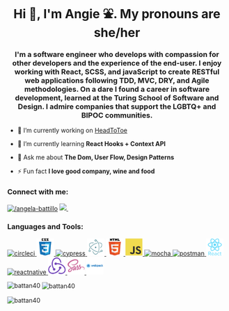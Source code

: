 <h1 align="center">Hi 👋, I'm Angie ⛲. My pronouns are she/her</h1>
<h3 align="center">I'm a software engineer who develops with compassion for other developers and the experience of the end-user. I enjoy working with React, SCSS, and javaScript to create RESTful web applications following TDD, MVC, DRY, and Agile methodologies. On a dare I found a career in software development, learned at the Turing School of Software and Design. I admire companies that support the LGBTQ+ and BIPOC communities.</h3>

- 🔭 I’m currently working on [HeadToToe](https://github.com/Head-To-Toe)

- 🌱 I’m currently learning **React Hooks + Context API**

- 💬 Ask me about **The Dom, User Flow, Design Patterns**

- ⚡ Fun fact **I love good company, wine and food**

<h3 align="left">Connect with me:</h3>
<p align="left">
<a href="https://linkedin.com/in//angela-battillo" target="blank"><img align="center" src="https://raw.githubusercontent.com/rahuldkjain/github-profile-readme-generator/master/src/images/icons/Social/linked-in-alt.svg" alt="/angela-battillo" height="30" width="40" /></a>
<a href="mailto:angela.battillo@gmail.com?subject=Hello%20Angie"><img      src="https://img.shields.io/badge/gmail-%23D14836.svg?&style=for-the-badge&logo=gmail&logoColor=white" />  </a>&nbsp;&nbsp;&nbsp;&nbsp;
</p>


<h3 align="left">Languages and Tools:</h3>
<p align="left"> <a href="https://circleci.com" target="_blank"> <img src="https://www.vectorlogo.zone/logos/circleci/circleci-icon.svg" alt="circleci" width="40" height="40"/> </a> <a href="https://www.w3schools.com/css/" target="_blank"> <img src="https://raw.githubusercontent.com/devicons/devicon/master/icons/css3/css3-original-wordmark.svg" alt="css3" width="40" height="40"/> </a> <a href="https://www.cypress.io" target="_blank"> <img src="https://raw.githubusercontent.com/simple-icons/simple-icons/6e46ec1fc23b60c8fd0d2f2ff46db82e16dbd75f/icons/cypress.svg" alt="cypress" width="40" height="40"/> </a> <a href="https://www.electronjs.org" target="_blank"> <img src="https://raw.githubusercontent.com/devicons/devicon/master/icons/electron/electron-original.svg" alt="electron" width="40" height="40"/> </a> <a href="https://www.w3.org/html/" target="_blank"> <img src="https://raw.githubusercontent.com/devicons/devicon/master/icons/html5/html5-original-wordmark.svg" alt="html5" width="40" height="40"/> </a> <a href="https://developer.mozilla.org/en-US/docs/Web/JavaScript" target="_blank"> <img src="https://raw.githubusercontent.com/devicons/devicon/master/icons/javascript/javascript-original.svg" alt="javascript" width="40" height="40"/> </a> <a href="https://mochajs.org" target="_blank"> <img src="https://www.vectorlogo.zone/logos/mochajs/mochajs-icon.svg" alt="mocha" width="40" height="40"/> </a> <a href="https://postman.com" target="_blank"> <img src="https://www.vectorlogo.zone/logos/getpostman/getpostman-icon.svg" alt="postman" width="40" height="40"/> </a> <a href="https://reactjs.org/" target="_blank"> <img src="https://raw.githubusercontent.com/devicons/devicon/master/icons/react/react-original-wordmark.svg" alt="react" width="40" height="40"/> </a> <a href="https://reactnative.dev/" target="_blank"> <img src="https://reactnative.dev/img/header_logo.svg" alt="reactnative" width="40" height="40"/> </a> <a href="https://redux.js.org" target="_blank"> <img src="https://raw.githubusercontent.com/devicons/devicon/master/icons/redux/redux-original.svg" alt="redux" width="40" height="40"/> </a> <a href="https://sass-lang.com" target="_blank"> <img src="https://raw.githubusercontent.com/devicons/devicon/master/icons/sass/sass-original.svg" alt="sass" width="40" height="40"/> </a> <a href="https://webpack.js.org" target="_blank"> <img src="https://raw.githubusercontent.com/devicons/devicon/d00d0969292a6569d45b06d3f350f463a0107b0d/icons/webpack/webpack-original-wordmark.svg" alt="webpack" width="40" height="40"/> </a> </p>

<p><img align="left" src="https://github-readme-stats.vercel.app/api/top-langs?username=battan40&show_icons=true&locale=en&layout=compact" alt="battan40" /></p>

<p>&nbsp;<img align="center" src="https://github-readme-stats.vercel.app/api?username=battan40&show_icons=true&locale=en" alt="battan40" /></p>

<p><img align="center" src="https://github-readme-streak-stats.herokuapp.com/?user=battan40&" alt="battan40" /></p>
